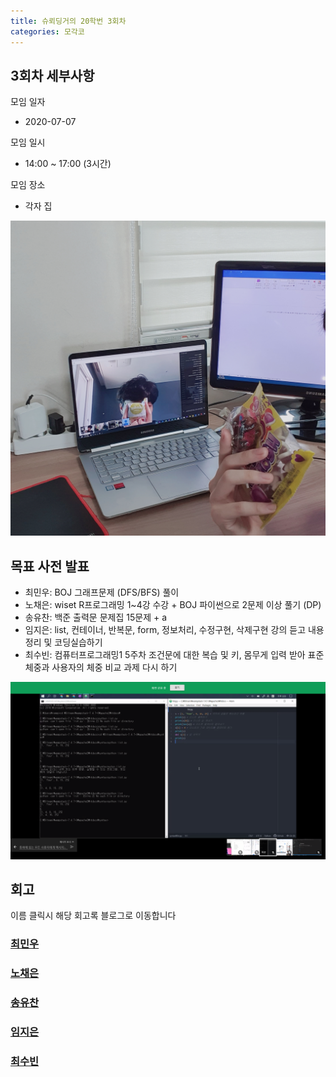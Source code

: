 ```yaml
---
title: 슈뢰딩거의 20학번 3회차
categories: 모각코
---
```


<!-- 3 -> 회차 -->

## 3회차 세부사항

모임 일자
- 2020-07-07

모임 일시
- 14:00 ~ 17:00 (3시간)

모임 장소
- 각자 집

<!-- 다과 사진 HERE -->
![다과사진0](\images\2020-07-07\얼굴+과자.jpg)

## 목표 사전 발표

* 최민우: BOJ 그래프문제 (DFS/BFS) 풀이
* 노채은: wiset R프로그래밍 1~4강 수강 + BOJ 파이썬으로 2문제 이상 풀기 (DP)
* 송유찬: 백준 출력문 문제집 15문제 + a
* 임지은: list, 컨테이너, 반복문, form, 정보처리, 수정구현, 삭제구현 강의 듣고 내용정리 및 코딩실습하기
* 최수빈: 컴퓨터프로그래밍1 5주차 조건문에 대한 복습 및 키, 몸무게 입력 받아 표준체중과 사용자의 체중 비교 과제 다시 하기

<!-- 공부 사진 HERE -->
![공부사진0](\images\2020-07-07\공부사진.png)

## 회고
이름 클릭시 해당 회고록 블로그로 이동합니다

### [최민우]()


### [노채은]()


### [송유찬]()


### [임지은]()


### [최수빈]()
